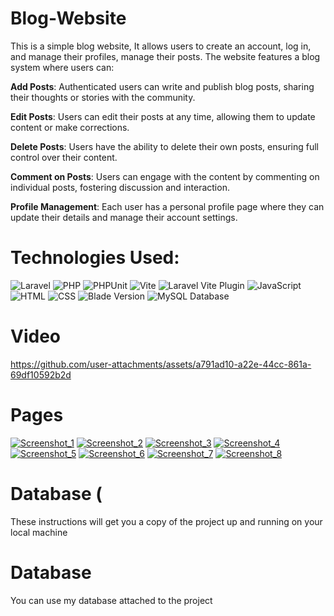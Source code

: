 # Blog-Website
This is a simple blog website, It allows users to create an account, log in, and manage their profiles, manage their posts. The website features a blog system where users can:

**Add Posts**: Authenticated users can write and publish blog posts, sharing their thoughts or stories with the community.

**Edit Posts**: Users can edit their posts at any time, allowing them to update content or make corrections.

**Delete Posts**: Users have the ability to delete their own posts, ensuring full control over their content.

**Comment on Posts**: Users can engage with the content by commenting on individual posts, fostering discussion and interaction.

**Profile Management**: Each user has a personal profile page where they can update their details and manage their account settings.

# Technologies Used:
![Laravel](https://img.shields.io/badge/Laravel-Framework%2011.9-red?logo=laravel&style=flat-square)
![PHP](https://img.shields.io/badge/PHP-8.2-6372b9)
![PHPUnit](https://img.shields.io/badge/PHPUnit-11.0.1-blue?logo=php&style=flat-square)
![Vite](https://img.shields.io/badge/Vite-5.0-purple?logo=vite&style=flat-square)
![Laravel Vite Plugin](https://img.shields.io/badge/Laravel%20Vite%20Plugin-1.0-green?style=flat-square)
![JavaScript](https://img.shields.io/badge/JavaScript-ES6%2B-yellow?logo=javascript&style=flat-square)  ![HTML](https://img.shields.io/badge/HTML5-Standard-orange?logo=html5&style=flat-square)  ![CSS](https://img.shields.io/badge/CSS3-Standard-blue?logo=css3&style=flat-square) ![Blade Version](https://img.shields.io/badge/Blade-Laravel%2011.x-blue?logo=laravel&style=flat-square) 
![MySQL Database](https://img.shields.io/badge/MySQL-1.0-00758f?logo=mysql&logoColor=white)


# Video
https://github.com/user-attachments/assets/a791ad10-a22e-44cc-861a-69df10592b2d
# Pages
[![Screenshot_1](https://github.com/user-attachments/assets/8a3c659f-4254-4d32-b88f-9312042a9105)](https://github.com/H0SSM/Blog-Website/blob/main/photos/Screenshot_1.png)
[![Screenshot_2](https://github.com/user-attachments/assets/e4fe85b3-540d-476a-bb2e-d55ce2348be2)](https://github.com/H0SSM/Blog-Website/blob/main/photos/Screenshot_2.png)
[![Screenshot_3](https://github.com/user-attachments/assets/51fc7e55-9065-4080-bfb3-a81b21d4a441)](https://github.com/H0SSM/Blog-Website/blob/main/photos/Screenshot_3.png)
[![Screenshot_4](https://github.com/user-attachments/assets/78e78816-9ac9-41bc-8b2b-020267f79bd8)](https://github.com/H0SSM/Blog-Website/blob/main/photos/Screenshot_4.png)
[![Screenshot_5](https://github.com/user-attachments/assets/127db838-0590-4ea0-8560-ab617818f2b8)](https://github.com/H0SSM/Blog-Website/blob/main/photos/Screenshot_5.png)
[![Screenshot_6](https://github.com/user-attachments/assets/4d1658bd-1216-450a-b141-78d7662def64)](https://github.com/H0SSM/Blog-Website/blob/main/photos/Screenshot_6.png)
[![Screenshot_7](https://github.com/user-attachments/assets/7bb1ed2d-a6bc-4390-bd3d-b3d5ffbd823b)](https://github.com/H0SSM/Blog-Website/blob/main/photos/Screenshot_7.png)
[![Screenshot_8](https://github.com/user-attachments/assets/588aa851-dabb-4621-b88c-e37d92cd3ab2)](https://github.com/H0SSM/Blog-Website/blob/main/photos/Screenshot_8.png)


# Database (
These instructions will get you a copy of the project up and running on your local machine
# Database 
You can use my database attached to the project

